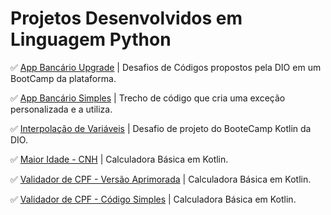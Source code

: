 # Projetos Desenvolvidos em Linguagem Python

✅ [App Bancário Upgrade](https://github.com/Carlos-CGS/ProjetosPython/tree/main/App%20Banc%C3%A1rio%20Upgrade) | Desafios de Códigos propostos pela DIO em um BootCamp da plataforma.

✅ [App Bancário Simples](https://github.com/Carlos-CGS/ProjetosKotlin/tree/main/Tratamento-Excecao-Kotlin) | Trecho de código que cria uma exceção personalizada e a utiliza.

✅ [Interpolação de Variáveis](https://github.com/Carlos-CGS/ProjetosKotlin/tree/main/aprenda-kotlin-com-exemplos-lab-main) | Desafio de projeto do BooteCamp Kotlin da DIO.

✅ [Maior Idade - CNH](https://github.com/Carlos-CGS/ProjetosKotlin/tree/main/calculadora_simples_Kotlin-main) | Calculadora Básica em Kotlin. 

✅ [Validador de CPF - Versão Aprimorada](https://github.com/Carlos-CGS/ProjetosKotlin/tree/main/calculadora_simples_Kotlin-main) | Calculadora Básica em Kotlin. 

✅ [Validador de CPF - Código Simples](https://github.com/Carlos-CGS/ProjetosKotlin/tree/main/calculadora_simples_Kotlin-main) | Calculadora Básica em Kotlin. 
